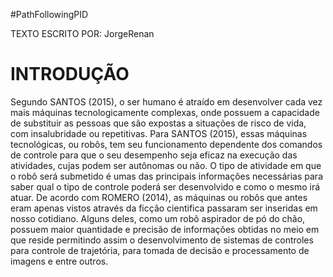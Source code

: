 #PathFollowingPID

TEXTO ESCRITO POR: JorgeRenan

# INTRODUÇÃO

   Segundo SANTOS (2015), o ser humano é atraído em desenvolver cada vez mais máquinas tecnologicamente complexas, onde possuem a 
 capacidade de substituir as pessoas que são expostas a situações de risco de vida, com insalubridade ou repetitivas. 
   Para SANTOS (2015), essas máquinas tecnológicas, ou robôs, tem seu funcionamento dependente dos comandos de controle para que o seu 
      desempenho seja eficaz na execução das atividades, cujas podem ser autônomas ou não. O tipo de atividade em que o robô será 
      submetido é umas das principais informações necessárias para saber qual o tipo de controle poderá ser desenvolvido e como o mesmo 
      irá atuar.
      De acordo com ROMERO (2014), as máquinas ou robôs que antes eram apenas vistos através da ficção cientifica passaram ser inseridas em nosso cotidiano. Alguns deles, como um robô aspirador de pó do chão, possuem maior quantidade e precisão de informações obtidas no meio em que reside permitindo assim o desenvolvimento de sistemas de controles para controle de trajetória, para tomada de decisão e processamento de imagens e entre outros. 
